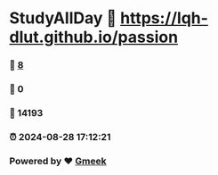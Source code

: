 # StudyAllDay :link: https://lqh-dlut.github.io/passion 
### :page_facing_up: [8](https://lqh-dlut.github.io/passion/tag.html) 
### :speech_balloon: 0 
### :hibiscus: 14193 
### :alarm_clock: 2024-08-28 17:12:21 
### Powered by :heart: [Gmeek](https://github.com/Meekdai/Gmeek)
